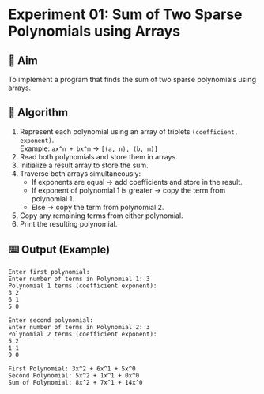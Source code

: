 # Experiment 01: Sum of Two Sparse Polynomials using Arrays


## 🎯 Aim
To implement a program that finds the sum of two sparse polynomials using arrays.


## 📝 Algorithm
1. Represent each polynomial using an array of triplets `(coefficient, exponent)`.  
   Example: `ax^n + bx^m` → `[(a, n), (b, m)]`
2. Read both polynomials and store them in arrays.
3. Initialize a result array to store the sum.
4. Traverse both arrays simultaneously:
   - If exponents are equal → add coefficients and store in the result.
   - If exponent of polynomial 1 is greater → copy the term from polynomial 1.
   - Else → copy the term from polynomial 2.
5. Copy any remaining terms from either polynomial.
6. Print the resulting polynomial.



## ⌨️ Output (Example)
```
Enter first polynomial:
Enter number of terms in Polynomial 1: 3
Polynomial 1 terms (coefficient exponent):
3 2
6 1
5 0

Enter second polynomial:
Enter number of terms in Polynomial 2: 3
Polynomial 2 terms (coefficient exponent):
5 2 
1 1
9 0

First Polynomial: 3x^2 + 6x^1 + 5x^0
Second Polynomial: 5x^2 + 1x^1 + 0x^0
Sum of Polynomial: 8x^2 + 7x^1 + 14x^0